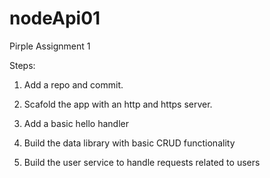# nodeApi01

Pirple Assignment 1

Steps:

1. Add a repo and commit.

2. Scafold the app with an http and https server.

3. Add a basic hello handler

4. Build the data library with basic CRUD functionality

5. Build the user service to handle requests related to users
